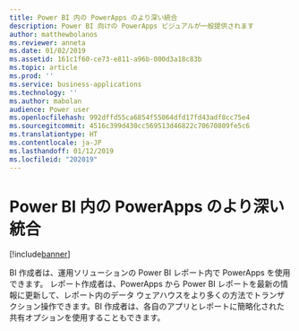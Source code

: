 ```yaml
---
title: Power BI 内の PowerApps のより深い統合
description: Power BI 向けの PowerApps ビジュアルが一般提供されます
author: matthewbolanos
ms.reviewer: anneta
ms.date: 01/02/2019
ms.assetid: 161c1f60-ce73-e811-a96b-000d3a18c83b
ms.topic: article
ms.prod: ''
ms.service: business-applications
ms.technology: ''
ms.author: mabolan
audience: Power user
ms.openlocfilehash: 992dffd55ca6854f55064dfd17fd43adf8cc75e4
ms.sourcegitcommit: 4516c399d430cc569513d46822c70670809fe5c6
ms.translationtype: HT
ms.contentlocale: ja-JP
ms.lasthandoff: 01/12/2019
ms.locfileid: "202019"
---
```

# <a name="deeper-powerapps-integration-in-power-bi"></a>Power BI 内の PowerApps のより深い統合


[!include[banner](../../includes/banner.md)]

BI 作成者は、運用ソリューションの Power BI レポート内で PowerApps を使用できます。 レポート作成者は、PowerApps から Power BI レポートを最新の情報に更新して、レポート内のデータ ウェアハウスをより多くの方法でトランザクション操作できます。BI 作成者は、各自のアプリとレポートに簡略化された共有オプションを使用することもできます。
